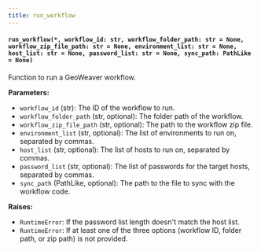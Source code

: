 ```yaml
---
title: run_workflow
---
```


#### `run_workflow(*, workflow_id: str, workflow_folder_path: str = None, workflow_zip_file_path: str = None, environment_list: str = None, host_list: str = None, password_list: str = None, sync_path: PathLike = None)`

Function to run a GeoWeaver workflow.

**Parameters:**

- `workflow_id` (str): The ID of the workflow to run.
- `workflow_folder_path` (str, optional): The folder path of the workflow.
- `workflow_zip_file_path` (str, optional): The path to the workflow zip file.
- `environment_list` (str, optional): The list of environments to run on, separated by commas.
- `host_list` (str, optional): The list of hosts to run on, separated by commas.
- `password_list` (str, optional): The list of passwords for the target hosts, separated by commas.
- `sync_path` (PathLike, optional): The path to the file to sync with the workflow code.

**Raises:**

- `RuntimeError`: If the password list length doesn't match the host list.
- `RuntimeError`: If at least one of the three options (workflow ID, folder path, or zip path) is not provided.
